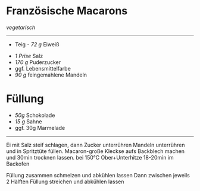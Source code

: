 # Französische Macarons

*vegetarisch*

---
* Teig
﻿- *72 g* Eiweiß
- *1 Prise* Salz
- *170 g* Puderzucker
- ggf. Lebensmittelfarbe
- *90 g* feingemahlene Mandeln
# Füllung
- *50g* Schokolade
- *15 g* Sahne
- ggf. 30g Marmelade
---

Ei mit Salz steif schlagen, dann Zucker unterrühren
Mandeln unterrühren und in Spritztüte füllen.
Macaron-große Kleckse aufs Backblech machen und 30min trocknen lassen.
bei 150°C Ober+Unterhitze
18-20min im Backofen

Füllung zusammen schmelzen und abkühlen lassen
Dann zwischen jeweils 2 Hälften Füllung streichen und abkühlen lassen
